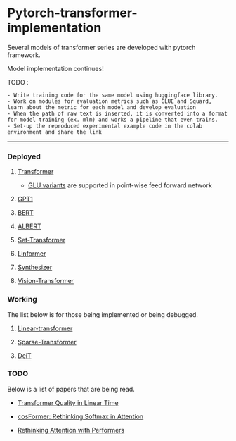 # Pytorch-transformer-implementation

Several models of transformer series are developed with pytorch framework. 

Model implementation continues!

TODO : 

    - Write training code for the same model using huggingface library.
    - Work on modules for evaluation metrics such as GLUE and Squard, learn about the metric for each model and develop evaluation
    - When the path of raw text is inserted, it is converted into a format for model training (ex. mlm) and works a pipeline that even trains.
    - Set-up the reproduced experimental example code in the colab environment and share the link
____________

### Deployed    
1. [Transformer](https://github.com/hskimim/pytorch-transformer-implementation/tree/master/transformer)
    - [GLU variants](https://arxiv.org/pdf/2002.05202.pdf) are supported in point-wise feed forward network
2. [GPT1](https://github.com/hskimim/pytorch-transformer-implementation/tree/master/gpt1)

3. [BERT](https://github.com/hskimim/pytorch-transformer-implementation/tree/master/bert)

4. [ALBERT](https://github.com/hskimim/pytorch-transformer-implementation/tree/master/albert)

5. [Set-Transformer](https://github.com/hskimim/pytorch-transformer-implementation/tree/master/set_transformer)

6. [Linformer](https://github.com/hskimim/pytorch-transformer-implementation/tree/master/linformer)

7. [Synthesizer](https://github.com/hskimim/pytorch-transformer-implementation/tree/master/synthesizer)

8. [Vision-Transformer](https://github.com/hskimim/pytorch-transformer-implementation/tree/master/vision_transformer)

### Working

The list below is for those being implemented or being debugged.

1. [Linear-transformer](https://github.com/hskimim/pytorch-transformer-implementation/tree/master/linear_transformer)

2. [Sparse-Transformer](https://github.com/hskimim/pytorch-transformer-implementation/tree/master/sparse_transformer)

3. [DeiT](https://github.com/hskimim/pytorch-transformer-implementation/tree/master/deit)

### TODO 

Below is a list of papers that are being read.

- [Transformer Quality in Linear Time](https://arxiv.org/pdf/2202.10447.pdf)

- [cosFormer: Rethinking Softmax in Attention](https://arxiv.org/pdf/2202.08791)

- [Rethinking Attention with Performers](https://arxiv.org/pdf/2009.14794)
